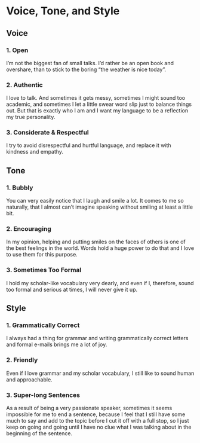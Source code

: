 # Voice, Tone, and Style


## Voice

### 1. Open
I’m not the biggest fan of small talks. I’d rather be an open book and overshare, than to stick to the boring “the weather is nice today”.

### 2. Authentic
I love to talk. And sometimes it gets messy, sometimes I might sound too academic, and sometimes I let a little swear word slip just to balance things out. But that is exactly who I am and I want my language to be a reflection my true personality.

### 3. Considerate & Respectful
I try to avoid disrespectful and hurtful language, and replace it with kindness and empathy.

## Tone

### 1. Bubbly
You can very easily notice that I laugh and smile a lot. It comes to me so naturally, that I almost can’t imagine speaking without smiling at least a little bit.

### 2. Encouraging
In my opinion, helping and putting smiles on the faces of others is one of the best feelings in the world. Words hold a huge power to do that and I love to use them for this purpose.

### 3. Sometimes Too Formal
I hold my scholar-like vocabulary very dearly, and even if I, therefore, sound too formal and serious at times, I will never give it up.

## Style

### 1. Grammatically Correct
I always had a thing for grammar and writing grammatically correct letters and formal e-mails brings me a lot of joy.

### 2. Friendly
Even if I love grammar and my scholar vocabulary, I still like to sound human and approachable.

### 3. Super-long Sentences
As a result of being a very passionate speaker, sometimes it seems impossible for me to end a sentence, because I feel that I still have some much to say and add to the topic before I cut it off with a full stop, so I just keep on going and going until I have no clue what I was talking about in the beginning of the sentence.

